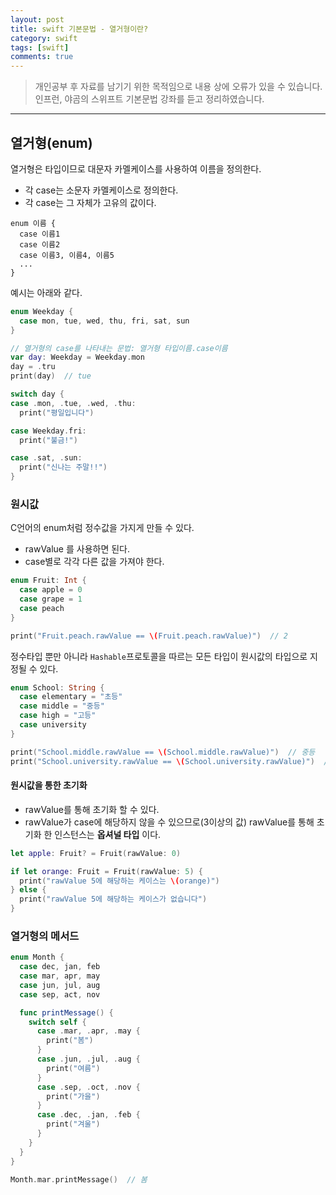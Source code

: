 ```yaml
---
layout: post
title: swift 기본문법 - 열거형이란?
category: swift
tags: [swift]
comments: true
---
```


> 개인공부 후 자료를 남기기 위한 목적임으로 내용 상에 오류가 있을 수 있습니다.    
인프런, 야곰의 스위프트 기본문법 강좌를 듣고 정리하였습니다.

<hr>

## 열거형(enum)

열거형은 타입이므로 대문자 카멜케이스를 사용하여 이름을 정의한다.

- 각 case는 소문자 카멜케이스로 정의한다.
- 각 case는 그 자체가 고유의 값이다.

```
enum 이름 {
  case 이름1
  case 이름2
  case 이름3, 이름4, 이름5
  ...
}
```

예시는 아래와 같다.

```swift
enum Weekday {
  case mon, tue, wed, thu, fri, sat, sun
}

// 열거형의 case를 나타내는 문법: 열거형 타입이름.case이름
var day: Weekday = Weekday.mon
day = .tru
print(day)  // tue

switch day {
case .mon, .tue, .wed, .thu:
  print("평일입니다")

case Weekday.fri:
  print("불금!")

case .sat, .sun:
  print("신나는 주말!!")
}
```


### 원시값

C언어의 enum처럼 정수값을 가지게 만들 수 있다.

- rawValue 를 사용하면 된다.
- case별로 각각 다른 값을 가져야 한다.

```swift
enum Fruit: Int {
  case apple = 0
  case grape = 1
  case peach
}

print("Fruit.peach.rawValue == \(Fruit.peach.rawValue)")  // 2
```

정수타입 뿐만 아니라 `Hashable`프로토콜을 따르는 모든 타입이 원시값의 타입으로 지정될 수 있다.

```swift
enum School: String {
  case elementary = "초등"
  case middle = "중등"
  case high = "고등"
  case university
}

print("School.middle.rawValue == \(School.middle.rawValue)")  // 중등
print("School.university.rawValue == \(School.university.rawValue)")  // university
```


#### 원시값을 통한 초기화

- rawValue를 통해 초기화 할 수 있다.
- rawValue가 case에 해당하지 않을 수 있으므로(3이상의 값) rawValue를 통해 초기화 한 인스턴스는 **옵셔널 타입** 이다.

```swift
let apple: Fruit? = Fruit(rawValue: 0)

if let orange: Fruit = Fruit(rawValue: 5) {
  print("rawValue 5에 해당하는 케이스는 \(orange)")
} else {
  print("rawValue 5에 해당하는 케이스가 없습니다")
}
```


### 열거형의 메서드

```swift
enum Month {
  case dec, jan, feb
  case mar, apr, may
  case jun, jul, aug
  case sep, act, nov

  func printMessage() {
    switch self {
      case .mar, .apr, .may {
        print("봄")
      }
      case .jun, .jul, .aug {
        print("여름")
      }
      case .sep, .oct, .nov {
        print("가을")
      }
      case .dec, .jan, .feb {
        print("겨울")
      }
    }
  }
}

Month.mar.printMessage()  // 봄
```
